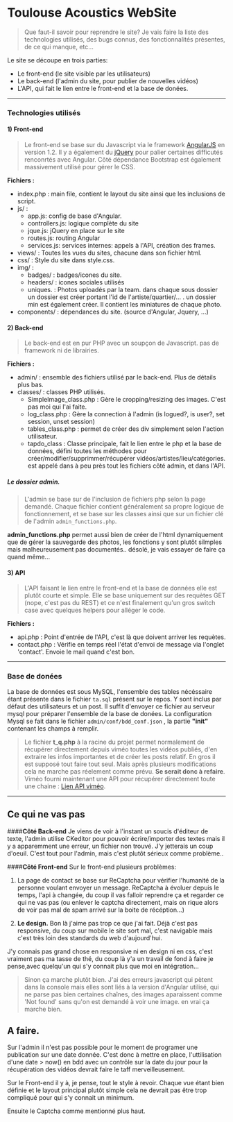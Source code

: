# Toulouse Acoustics WebSite

> Que faut-il savoir pour reprendre le site? Je vais faire la liste des technologies utilisés, des bugs connus,
des fonctionnalités présentes, de ce qui manque, etc...

Le site se découpe en trois parties:
* Le front-end (le site visible par les utilisateurs)
* Le back-end (l'admin du site, pour publier de nouvelles vidéos)
* L'API, qui fait le lien entre le front-end et la base de donées.
-------
### Technologies utilisés
#### 1) __Front-end__
> Le front-end se base sur du Javascript via le framework [AngularJS](http://angularjs.org) en version 1.2. 
Il y a également du [jQuery](https://jquery.com/) pour palier certaines difficutés renconrtés avec Angular.
Côté dépendance Bootstrap est également massivement utilisé pour gérer le CSS.

__Fichiers :__ 
* index.php : main file, contient le layout du site ainsi que les inclusions de script.
* js/ :
    * app.js: config de base d'Angular.
    * controllers.js: logique complète du site
    * jque.js: jQuery en place sur le site
    * routes.js: routing Angular
    * services.js: services internes: appels à l'API, création des frames.
* views/ : Toutes les vues du sites, chacune dans son fichier html.
* css/ : Style du site dans style.css.
* img/ : 
    * badges/ : badges/icones du site.
    * headers/ : icones sociales utilisés
    * uniques. : Photos uploadés par la team. dans chaque sous dossier un dossier est créer portant l'id de
            l'artiste/quartier/... . un dossier min est également créer. Il contient les miniatures de chaque photo.
 * components/ : dépendances du site. (source d'Angular, Jquery, ...)
 
 
 #### 2) __Back-end__
 > Le back-end est en pur PHP avec un soupçon de Javascript. pas de framework ni de librairies.
 
 __Fichiers :__
  * admin/ : ensemble des fichiers utilisé par le back-end. Plus de détails plus bas.
  * classes/ : classes PHP utilisés. 
    * SimpleImage_class.php : Gère le cropping/resizing des images. C'est pas moi qui l'ai faite.
    * log_class.php : Gère la connection à l'admin (is logued?, is user?, set session, unset session)
    * tables_class.php : permet de créer des div simplement selon l'action utilisateur.
    * tapdo_class : Classe principale, fait le lien entre le php et la base de données, défini toutes les méthodes pour
        créer/modifier/supprimmer/récupérer vidéos/artistes/lieu/catégories. est appelé dans à peu près tout les fichiers côté
        admin, et dans l'API.
    
    
##### Le dossier admin.
> L'admin se base sur de l'inclusion de fichiers php selon la page demandé. Chaque fichier contient généralement sa propre 
logique de fonctionnement, et se base sur les classes ainsi que sur un fichier clé de l'admin `admin_functions.php`.

__admin_functions.php__ permet aussi bien de créer de l'html dynamiquement que de gérer la sauvegarde des photos, les fonctions y sont plutôt silmples
mais malheureusement pas documentés.. désolé, je vais essayer de faire ça quand même...

#### 3) API

>L'API faisant le lien entre le front-end et la base de données elle est plutôt courte et simple. Elle se base uniquement 
sur des requètes GET (nope, c'est pas du REST) et ce n'est finalement qu'un gros switch case avec quelques helpers pour alléger le code.

__Fichiers :__
 * api.php : Point d'entrée de l'API, c'est là que doivent arriver les requètes.
 * contact.php : Vérifie en temps réel l'état d'envoi de message via l'onglet 'contact'. Envoie le mail quand c'est bon.
 
-------
### Base de donées

La base de données est sous MySQL, l'ensemble des tables nécéssaire étant présente dans le fichier `ta.sql` présent sur le repos. Y sont inclus par défaut des utilisateurs et un post. Il suffit d'envoyer ce fichier au serveur mysql pour préparer l'ensemble de la base de donées. La configuration Mysql se fait dans le fichier `admin/conf/bdd_conf.json` , la partie __"init"__ contenant les champs à remplir.


> Le fichier __t_q.php__ à la racine du projet permet normalement de récupérer directement depuis viméo toutes les vidéos publiés, d'en extraire les infos importantes et de créer les posts relatif. En gros il est supposé tout faire tout seul. Mais après plusieurs modifications cela ne marche pas réelement comme prévu. __Se serait donc à refaire__. Viméo fourni maintenant une API pour récupérer directement toute une chaine : [Lien API viméo](https://developer.vimeo.com/api/start).

-------
## Ce qui ne vas pas

####__Côté Back-end__
Je viens de voir à l'instant un soucis d'éditeur de texte, l'admin utilise CKeditor pour pouvoir écrire/importer
des textes mais il y a apparemment une erreur, un fichier non trouvé. J'y jetterais un coup d'oeuil.
C'est tout pour l'admin, mais c'est plutôt sérieux comme problème..

####__Côté Front-end__
Sur le front-end plusieurs problèmes:

1) La page de contact se base sur ReCaptcha pour vérifier l'humanité de la personne voulant envoyer un message. ReCaptcha à évoluer depuis le temps, l'api à changée, du coup il vas falloir reprendre ça et regarder ce qui ne vas pas (ou enlever le captcha directement, mais on rique alors de voir pas mal de spam arrivé sur la boite de récéption...)

2) __Le design.__
Bon là j'aime pas trop ce que j'ai fait. Déjà c'est pas responsive, du coup sur mobile le site sort mal, c'est navigable mais c'est très loin des standards du web d'aujourd'hui. 

J'y connais pas grand chose en responsive ni en design ni en css, c'est vraiment pas ma tasse de thé, du coup là y'a un travail de fond à faire je pense,avec quelqu'un qui s'y connait plus que moi en intégration...

> Sinon ça marche plutôt bien. J'ai des erreurs javascript qui pètent dans la console mais elles sont liés à la version d'Angular utilisé, qui ne parse pas bien certaines chaînes, des images aparaissent comme 'Not found' sans qu'on est demandé à voir une image. en vrai ça marche bien.


## A faire.

Sur l'admin il n'est pas possible pour le moment de programer une publication sur une date donnée. C'est donc à mettre en place, l'uttilisation d'une date > now() en bdd avec un contrôle sur la date du jour pour la récupération des vidéos devrait faire le taff merveilleusement.

Sur le Front-end il y à, je pense, tout le style à revoir. Chaque vue étant bien définie et le layout principal plutôt simple cela ne devrait pas être trop compliqué pour qui s'y connait un minimum. 

Ensuite le Captcha comme mentionné plus haut.
